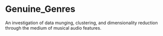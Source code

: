 # Genuine_Genres
An investigation of data munging, clustering, and dimensionality reduction through the medium of musical audio features.
